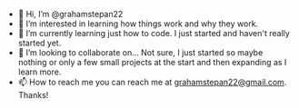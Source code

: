 - 👋 Hi, I’m @grahamstepan22
- 👀 I’m interested in learning how things work and why they work.
- 🌱 I’m currently learning just how to code. I just started and haven't really started yet.
- 💞️ I’m looking to collaborate on... Not sure, I just started so maybe nothing or only a few small projects at the start and then expanding as I learn more.
- 📫 How to reach me you can reach me at grahamstepan22@gmail.com. Thanks!

<!---
grahamstepan22/grahamstepan22 is a ✨ special ✨ repository because its `README.md` (this file) appears on your GitHub profile.
You can click the Preview link to take a look at your changes.
--->
